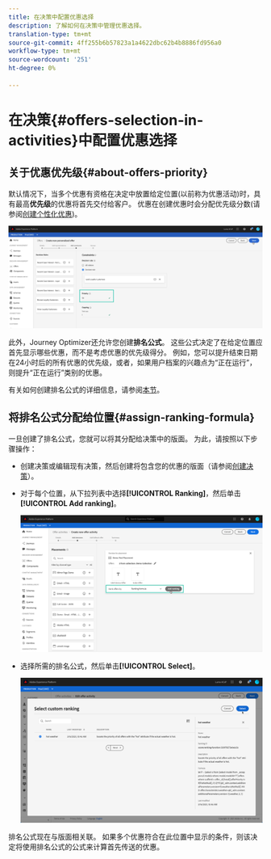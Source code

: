 ```yaml
---
title: 在决策中配置优惠选择
description: 了解如何在决策中管理优惠选择。
translation-type: tm+mt
source-git-commit: 4ff255b6b57823a1a4622dbc62b4b8886fd956a0
workflow-type: tm+mt
source-wordcount: '251'
ht-degree: 0%

---
```


# 在决策{#offers-selection-in-activities}中配置优惠选择

## 关于优惠优先级{#about-offers-priority}

默认情况下，当多个优惠有资格在决定中放置给定位置(以前称为优惠活动)时，具有最高&#x200B;**优先级**&#x200B;的优惠将首先交付给客户。 优惠在创建优惠时会分配优先级分数(请参阅[创建个性化优惠](../offer-library/creating-personalized-offers.md))。

![](../assets/offer-priority.png)

此外，Journey Optimizer还允许您创建&#x200B;**排名公式**。 这些公式决定了在给定位置应首先显示哪些优惠，而不是考虑优惠的优先级得分。 例如，您可以提升结束日期在24小时后的所有优惠的优先级，或者，如果用户档案的兴趣点为“正在运行”，则提升“正在运行”类别的优惠。

有关如何创建排名公式的详细信息，请参阅[本节](../offer-library/create-ranking-formulas.md)。

## 将排名公式分配给位置{#assign-ranking-formula}

一旦创建了排名公式，您就可以将其分配给决策中的版面。 为此，请按照以下步骤操作：

* 创建决策或编辑现有决策，然后创建将包含您的优惠的版面（请参阅[创建决策](../offer-activities/create-offer-activities.md)）。

* 对于每个位置，从下拉列表中选择&#x200B;**[!UICONTROL Ranking]**，然后单击&#x200B;**[!UICONTROL Add ranking]**。

   ![](../assets/offer-activity-ranking.png)

* 选择所需的排名公式，然后单击&#x200B;**[!UICONTROL Select]**。

   ![](../assets/ranking-selection.png)

排名公式现在与版面相关联。 如果多个优惠符合在此位置中显示的条件，则该决定将使用排名公式的公式来计算首先传送的优惠。
